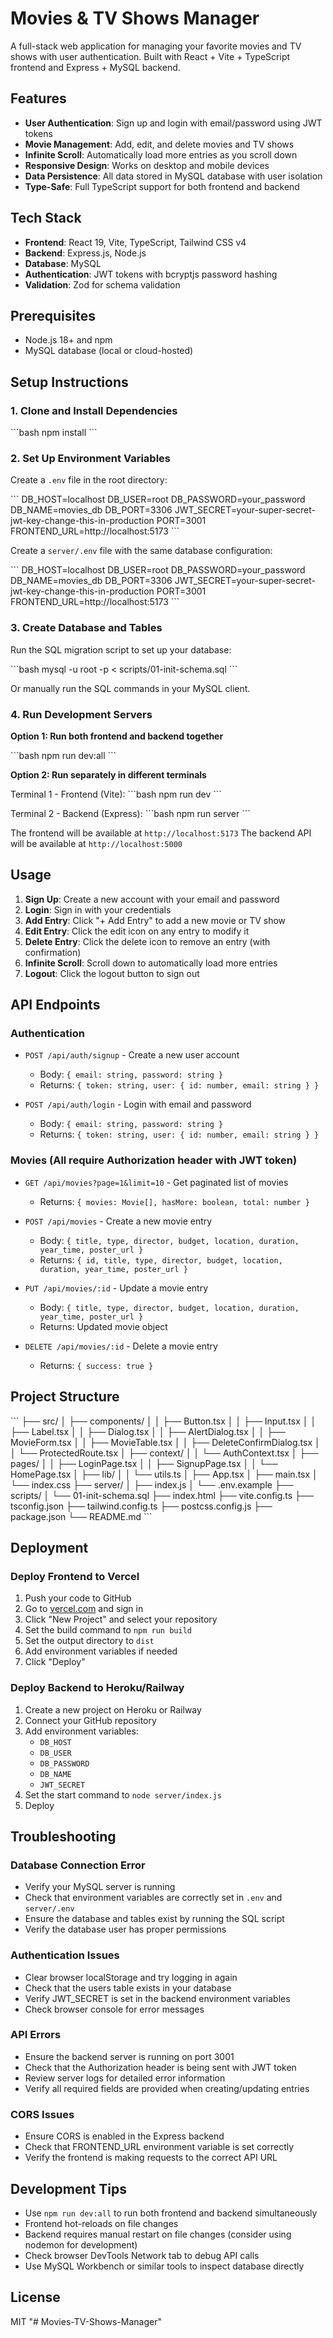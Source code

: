 # Movies & TV Shows Manager

A full-stack web application for managing your favorite movies and TV shows with user authentication. Built with React + Vite + TypeScript frontend and Express + MySQL backend.

## Features

- **User Authentication**: Sign up and login with email/password using JWT tokens
- **Movie Management**: Add, edit, and delete movies and TV shows
- **Infinite Scroll**: Automatically load more entries as you scroll down
- **Responsive Design**: Works on desktop and mobile devices
- **Data Persistence**: All data stored in MySQL database with user isolation
- **Type-Safe**: Full TypeScript support for both frontend and backend

## Tech Stack

- **Frontend**: React 19, Vite, TypeScript, Tailwind CSS v4
- **Backend**: Express.js, Node.js
- **Database**: MySQL
- **Authentication**: JWT tokens with bcryptjs password hashing
- **Validation**: Zod for schema validation

## Prerequisites

- Node.js 18+ and npm
- MySQL database (local or cloud-hosted)

## Setup Instructions

### 1. Clone and Install Dependencies

\`\`\`bash
npm install
\`\`\`

### 2. Set Up Environment Variables

Create a `.env` file in the root directory:

\`\`\`
DB_HOST=localhost
DB_USER=root
DB_PASSWORD=your_password
DB_NAME=movies_db
DB_PORT=3306
JWT_SECRET=your-super-secret-jwt-key-change-this-in-production
PORT=3001
FRONTEND_URL=http://localhost:5173
\`\`\`

Create a `server/.env` file with the same database configuration:

\`\`\`
DB_HOST=localhost
DB_USER=root
DB_PASSWORD=your_password
DB_NAME=movies_db
DB_PORT=3306
JWT_SECRET=your-super-secret-jwt-key-change-this-in-production
PORT=3001
FRONTEND_URL=http://localhost:5173
\`\`\`

### 3. Create Database and Tables

Run the SQL migration script to set up your database:

\`\`\`bash
mysql -u root -p < scripts/01-init-schema.sql
\`\`\`

Or manually run the SQL commands in your MySQL client.

### 4. Run Development Servers

**Option 1: Run both frontend and backend together**

\`\`\`bash
npm run dev:all
\`\`\`

**Option 2: Run separately in different terminals**

Terminal 1 - Frontend (Vite):
\`\`\`bash
npm run dev
\`\`\`

Terminal 2 - Backend (Express):
\`\`\`bash
npm run server
\`\`\`

The frontend will be available at `http://localhost:5173`
The backend API will be available at `http://localhost:5000`

## Usage

1. **Sign Up**: Create a new account with your email and password
2. **Login**: Sign in with your credentials
3. **Add Entry**: Click "+ Add Entry" to add a new movie or TV show
4. **Edit Entry**: Click the edit icon on any entry to modify it
5. **Delete Entry**: Click the delete icon to remove an entry (with confirmation)
6. **Infinite Scroll**: Scroll down to automatically load more entries
7. **Logout**: Click the logout button to sign out

## API Endpoints

### Authentication
- `POST /api/auth/signup` - Create a new user account
  - Body: `{ email: string, password: string }`
  - Returns: `{ token: string, user: { id: number, email: string } }`

- `POST /api/auth/login` - Login with email and password
  - Body: `{ email: string, password: string }`
  - Returns: `{ token: string, user: { id: number, email: string } }`

### Movies (All require Authorization header with JWT token)
- `GET /api/movies?page=1&limit=10` - Get paginated list of movies
  - Returns: `{ movies: Movie[], hasMore: boolean, total: number }`

- `POST /api/movies` - Create a new movie entry
  - Body: `{ title, type, director, budget, location, duration, year_time, poster_url }`
  - Returns: `{ id, title, type, director, budget, location, duration, year_time, poster_url }`

- `PUT /api/movies/:id` - Update a movie entry
  - Body: `{ title, type, director, budget, location, duration, year_time, poster_url }`
  - Returns: Updated movie object

- `DELETE /api/movies/:id` - Delete a movie entry
  - Returns: `{ success: true }`

## Project Structure

\`\`\`
├── src/
│   ├── components/
│   │   ├── Button.tsx
│   │   ├── Input.tsx
│   │   ├── Label.tsx
│   │   ├── Dialog.tsx
│   │   ├── AlertDialog.tsx
│   │   ├── MovieForm.tsx
│   │   ├── MovieTable.tsx
│   │   ├── DeleteConfirmDialog.tsx
│   │   └── ProtectedRoute.tsx
│   ├── context/
│   │   └── AuthContext.tsx
│   ├── pages/
│   │   ├── LoginPage.tsx
│   │   ├── SignupPage.tsx
│   │   └── HomePage.tsx
│   ├── lib/
│   │   └── utils.ts
│   ├── App.tsx
│   ├── main.tsx
│   └── index.css
├── server/
│   ├── index.js
│   └── .env.example
├── scripts/
│   └── 01-init-schema.sql
├── index.html
├── vite.config.ts
├── tsconfig.json
├── tailwind.config.ts
├── postcss.config.js
├── package.json
└── README.md
\`\`\`

## Deployment

### Deploy Frontend to Vercel

1. Push your code to GitHub
2. Go to [vercel.com](https://vercel.com) and sign in
3. Click "New Project" and select your repository
4. Set the build command to `npm run build`
5. Set the output directory to `dist`
6. Add environment variables if needed
7. Click "Deploy"

### Deploy Backend to Heroku/Railway

1. Create a new project on Heroku or Railway
2. Connect your GitHub repository
3. Add environment variables:
   - `DB_HOST`
   - `DB_USER`
   - `DB_PASSWORD`
   - `DB_NAME`
   - `JWT_SECRET`
4. Set the start command to `node server/index.js`
5. Deploy

## Troubleshooting

### Database Connection Error
- Verify your MySQL server is running
- Check that environment variables are correctly set in `.env` and `server/.env`
- Ensure the database and tables exist by running the SQL script
- Verify the database user has proper permissions

### Authentication Issues
- Clear browser localStorage and try logging in again
- Check that the users table exists in your database
- Verify JWT_SECRET is set in the backend environment variables
- Check browser console for error messages

### API Errors
- Ensure the backend server is running on port 3001
- Check that the Authorization header is being sent with JWT token
- Review server logs for detailed error information
- Verify all required fields are provided when creating/updating entries

### CORS Issues
- Ensure CORS is enabled in the Express backend
- Check that FRONTEND_URL environment variable is set correctly
- Verify the frontend is making requests to the correct API URL

## Development Tips

- Use `npm run dev:all` to run both frontend and backend simultaneously
- Frontend hot-reloads on file changes
- Backend requires manual restart on file changes (consider using nodemon for development)
- Check browser DevTools Network tab to debug API calls
- Use MySQL Workbench or similar tools to inspect database directly

## License

MIT
"# Movies-TV-Shows-Manager" 
